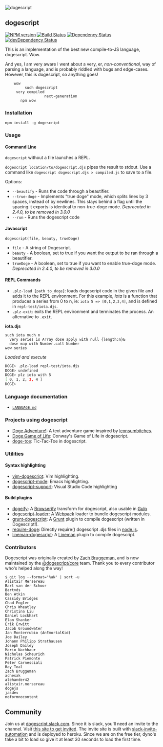 ![dogescript](doge.gif)

## dogescript

[![NPM version](https://badge.fury.io/js/dogescript.svg)](http://badge.fury.io/js/dogescript) [![Build Status](https://secure.travis-ci.org/dogescript/dogescript.svg?branch=master)](http://travis-ci.org/dogescript/dogescript) [![Dependency Status](https://david-dm.org/dogescript/dogescript.svg)](https://david-dm.org/dogescript/dogescript) [![devDependency Status](https://david-dm.org/dogescript/dogescript/dev-status.svg)](https://david-dm.org/dogescript/dogescript#info=devDependencies)



This is an implementation of the best new compile-to-JS language, dogescript. Wow.

And yes, I am very aware I went about a very, er, *non-conventional*, way of parsing a language, and is probably riddled with bugs and edge-cases. However, this is dogescript, so anything goes!

```
    wow
         such dogescript
     very compiled
                  next-generation
       npm wow
```


### Installation

`npm install -g dogescript`

### Usage

#### Command Line

`dogescript` without a file launches a REPL.

`dogescript location/to/dogescript.djs` pipes the result to stdout. Use a command like `dogescript dogescript.djs > compiled.js` to save to a file.

Options:

* `--beautify` - Runs the code through a beautifier.
* `--true-doge` - Implements "true doge" mode, which splits lines by 3 spaces, instead of by newlines. This stays behind a flag until the spacing it exports is identical to non-true-doge mode. *Deprecated in 2.4.0, to be removed in 3.0.0*
* `--run` - Runs the dogescript code

#### Javascript

`dogescript(file, beauty, trueDoge)`
* `file` - A string of Dogescript.
* `beauty` - A boolean, set to true if you want the output to be ran through a beautifier.
* `trueDoge` - A boolean, set to true if you want to enable true-doge mode. *Deprecated in 2.4.0, to be removed in 3.0.0*

#### REPL Commands

* `.plz-load [path_to_doge]`: loads dogescript code in the given file and adds it to the REPL environment. For this example, *iota* is a function that produces a series from 0 to n, ie: `iota 5 => [0,1,2,3,4]`, and is defined in `repl-test/iota.djs`.
* `.plz-exit`: exits the REPL environment and terminates the process. An alternative to `.exit`.

**iota.djs**
```djs
such iota much n
  very series is Array dose apply with null {length:n}&
  dose map with Number.call Number
wow series
```

*Loaded and execute*
```bash
DOGE> .plz-load repl-test/iota.djs
DOGE> undefined
DOGE> plz iota with 5
[ 0, 1, 2, 3, 4 ]
DOGE>
```

### Language documentation

* [`LANGUAGE.md`](/LANGUAGE.md)

### Projects using dogescript

* [Doge Adventure!](https://github.com/ngscheurich/doge-adventure): A text adventure game inspired by [leonsumbitches](http://dailydoge.tumblr.com/post/21839788086/leonsumbitches-you-have-encountered-a-doge).
* [Doge Game of Life](https://github.com/eerwitt/doge-game-of-life): Conway's Game of Life in dogescript.
* [doge-toe](https://github.com/alexdantas/doge-toe): Tic-Tac-Toe in dogescript.

### Utilities

#### Syntax highlighting

* [vim-dogescript](https://github.com/valeriangalliat/vim-dogescript): Vim highlighting.
* [dogescript-mode](https://github.com/alexdantas/dogescript-mode): Emacs highlighting.
* [dogescript-support](https://marketplace.visualstudio.com/items?itemName=dogescript.dogescript-support): Visual Studio Code highlighting

#### Build plugins

* [dogeify](https://github.com/remixz/dogeify): A [Browserify](http://browserify.org/) transform for dogescript, also usable in [Gulp](https://github.com/gulpjs/gulp)
* [dogescript-loader](https://github.com/Bartvds/dogescript-loader): A [Webpack](https://Webpack.github.io) loader to bundle dogescript modules.
* [grunt-dogescript](https://github.com/Bartvds/grunt-dogescript): A [Grunt](http://gruntjs.com) plugin to compile dogescript (written in Dogescript!).
* [require-doge](https://github.com/Bartvds/require-doge): Directly require() dogescript .djs files in [node.js](http://www.nodejs.org).
* [lineman-dogescript](https://github.com/linemanjs/lineman-dogescript): A [Lineman](http://linemanjs.com/) plugin to compile dogescript.

### Contributors

Dogescript was originally created by [Zach Bruggeman](https://twitter.com/zachbruggeman), and is now maintained by the [@dogescript/core](https://github.com/orgs/dogescript/people) team. Thank you to every contributor who's helped along the way!

```
$ git log --format='%aN' | sort -u
Alistair Mersereau
Bart van der Schoor
Bartvds
Ben Atkin
Cassidy Bridges
Chad Engler
Chris Wheatley
Christina Liu
Daniel Lockhart
Elan Shanker
Erik Erwitt
Jacob Groundwater
Jan Monterrubio (AnEmortalKid)
Joe Dailey
Johann Philipp Strathausen
Joseph Dailey
Mario Nachbaur
Nicholas Scheurich
Patrick Piemonte
Peter Carnesciali
Ray Toal
Zach Bruggeman
achesak
alehander42
alistair.mersereau
dogejs
jasdev
noformnocontent
```

## Community

Join us at [dogescript.slack.com](http://dogescript.slack.com). Since it is slack, you'll need an invite to the channel. Visit [this site to get invited](https://doge-invite.herokuapp.com/). The invite site is built with [slack-invite-automation](https://github.com/outsideris/slack-invite-automation) and is deployed to heroku. Since we are on the free tier, dyno's take a bit to load so give it at least 30 seconds to load the first time.
